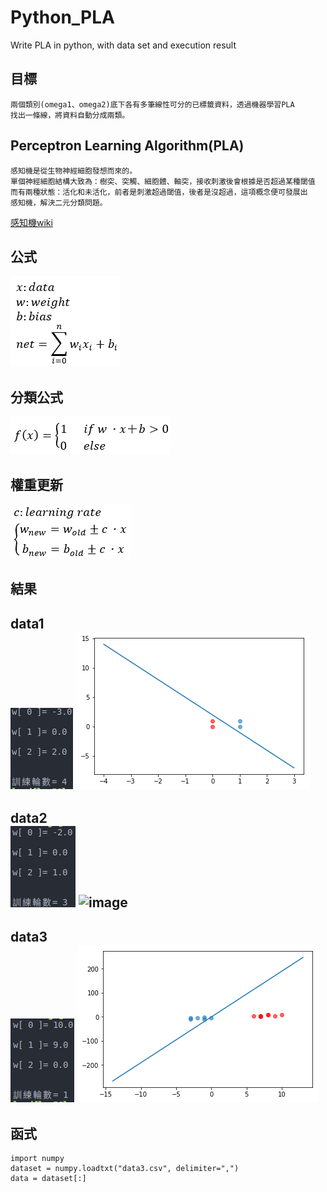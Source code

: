 # Python_PLA
Write PLA in python, with data set and execution result

## 目標
    兩個類別(omega1、omega2)底下各有多筆線性可分的已標籤資料，透過機器學習PLA
    找出一條線，將資料自動分成兩類。

## Perceptron Learning Algorithm(PLA)
    感知機是從生物神經細胞發想而來的。
    單個神經細胞結構大致為：樹突、突觸、細胞體、軸突，接收刺激後會根據是否超過某種閾值
    而有兩種狀態：活化和未活化，前者是刺激超過閾值，後者是沒超過，這項概念便可發展出
    感知機，解決二元分類問題。
[感知機wiki](https://zh.wikipedia.org/wiki/%E6%84%9F%E7%9F%A5%E5%99%A8)

## 公式
![image](https://github.com/leodflag/Python_PLA/blob/master/img/function.png)

## 分類公式
![image](https://github.com/leodflag/Python_PLA/blob/master/img/classification%20function.png)

## 權重更新
![image](https://github.com/leodflag/Python_PLA/blob/master/img/update%20weight.png)

## 結果
data1   
![image](https://github.com/leodflag/Python_PLA/blob/master/img/data1_result.png)
![image](https://github.com/leodflag/Python_PLA/blob/master/img/data1.png)
--------
data2   
![image](https://github.com/leodflag/Python_PLA/blob/master/img/data2_result.png)
![image](https://github.com/leodflag/Python_PLA/blob/master/img/vdata2.png)
--------
data3   
![image](https://github.com/leodflag/Python_PLA/blob/master/img/data3_result.png)
![image](https://github.com/leodflag/Python_PLA/blob/master/img/data3.png)
--------

## 函式
    import numpy
    dataset = numpy.loadtxt("data3.csv", delimiter=",")
    data = dataset[:]
